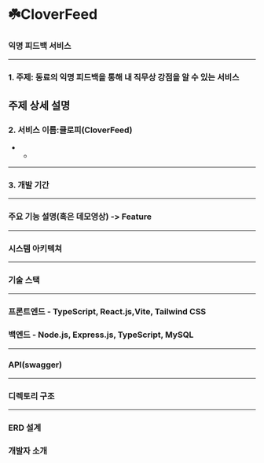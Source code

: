 # ☘️CloverFeed
### 익명 피드백 서비스
---

### 1. 주제: 동료의 익명 피드백을 통해 내 직무상 강점을 알 수 있는 서비스
주제 상세 설명
--- 
### 2. 서비스 이름:클로피(CloverFeed)
+
  +
---
  
### 3. 개발 기간
---
### 주요 기능 설명(혹은 데모영상) -> Feature
---
### 시스템 아키텍쳐
---
### 기술 스택
---
### 프론트엔드 - TypeScript, React.js,Vite, Tailwind CSS
### 백엔드 - Node.js, Express.js, TypeScript, MySQL
---
### API(swagger)
---
### 디렉토리 구조
---
### ERD 설계
### 개발자 소개
